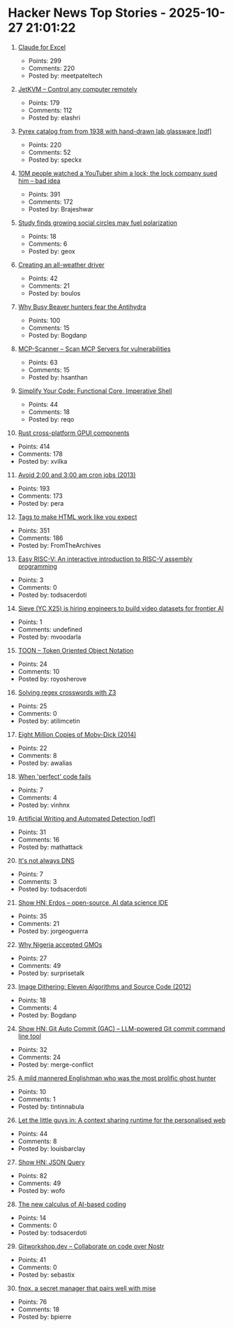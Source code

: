 # Hacker News Top Stories - 2025-10-27 21:01:22

1. [Claude for Excel](https://www.claude.com/claude-for-excel)
   - Points: 299
   - Comments: 220
   - Posted by: meetpateltech

2. [JetKVM – Control any computer remotely](https://jetkvm.com/)
   - Points: 179
   - Comments: 112
   - Posted by: elashri

3. [Pyrex catalog from from 1938 with hand-drawn lab glassware [pdf]](https://exhibitdb.cmog.org/opacimages/Images/Pyrex/Rakow_1000132877.pdf)
   - Points: 220
   - Comments: 52
   - Posted by: speckx

4. [10M people watched a YouTuber shim a lock; the lock company sued him – bad idea](https://arstechnica.com/tech-policy/2025/10/suing-a-popular-youtuber-who-shimmed-a-130-lock-what-could-possibly-go-wrong/)
   - Points: 391
   - Comments: 172
   - Posted by: Brajeshwar

5. [Study finds growing social circles may fuel polarization](https://phys.org/news/2025-10-friends-division-social-circles-fuel.html)
   - Points: 18
   - Comments: 6
   - Posted by: geox

6. [Creating an all-weather driver](https://waymo.com/blog/2025/10/creating-an-all-weather-driver)
   - Points: 42
   - Comments: 21
   - Posted by: boulos

7. [Why Busy Beaver hunters fear the Antihydra](https://benbrubaker.com/why-busy-beaver-hunters-fear-the-antihydra/)
   - Points: 100
   - Comments: 15
   - Posted by: Bogdanp

8. [MCP-Scanner – Scan MCP Servers for vulnerabilities](https://github.com/cisco-ai-defense/mcp-scanner)
   - Points: 63
   - Comments: 15
   - Posted by: hsanthan

9. [Simplify Your Code: Functional Core, Imperative Shell](https://testing.googleblog.com/2025/10/simplify-your-code-functional-core.html)
   - Points: 44
   - Comments: 18
   - Posted by: reqo

10. [Rust cross-platform GPUI components](https://github.com/longbridge/gpui-component)
   - Points: 414
   - Comments: 178
   - Posted by: xvilka

11. [Avoid 2:00 and 3:00 am cron jobs (2013)](https://www.endpointdev.com/blog/2013/04/avoid-200-and-300-am-cron-jobs/)
   - Points: 193
   - Comments: 173
   - Posted by: pera

12. [Tags to make HTML work like you expect](https://blog.jim-nielsen.com/2025/dont-forget-these-html-tags/)
   - Points: 351
   - Comments: 186
   - Posted by: FromTheArchives

13. [Easy RISC-V: An interactive introduction to RISC-V assembly programming](https://dramforever.github.io/easyriscv/)
   - Points: 3
   - Comments: 0
   - Posted by: todsacerdoti

14. [Sieve (YC X25) is hiring engineers to build video datasets for frontier AI](https://www.sievedata.com/)
   - Points: 1
   - Comments: undefined
   - Posted by: mvoodarla

15. [TOON – Token Oriented Object Notation](https://github.com/johannschopplich/toon)
   - Points: 24
   - Comments: 10
   - Posted by: royosherove

16. [Solving regex crosswords with Z3](https://blog.nelhage.com/post/regex-crosswords-z3/)
   - Points: 25
   - Comments: 0
   - Posted by: atilimcetin

17. [Eight Million Copies of Moby-Dick (2014)](https://thevoltablog.wordpress.com/2014/01/27/nicolas-mugaveros-eight-million-copies-of-moby-dick-or-the-whale/)
   - Points: 22
   - Comments: 8
   - Posted by: awalias

18. [When 'perfect' code fails](https://marma.dev/articles/2025/when-perfect-code-fails)
   - Points: 7
   - Comments: 4
   - Posted by: vinhnx

19. [Artificial Writing and Automated Detection [pdf]](https://www.nber.org/system/files/working_papers/w34223/w34223.pdf)
   - Points: 31
   - Comments: 16
   - Posted by: mathattack

20. [It's not always DNS](https://notes.pault.ag/its-not-always-dns/)
   - Points: 7
   - Comments: 3
   - Posted by: todsacerdoti

21. [Show HN: Erdos – open-source, AI data science IDE](https://www.lotas.ai/erdos)
   - Points: 35
   - Comments: 21
   - Posted by: jorgeoguerra

22. [Why Nigeria accepted GMOs](https://www.asimov.press/p/nigeria-crops)
   - Points: 27
   - Comments: 49
   - Posted by: surprisetalk

23. [Image Dithering: Eleven Algorithms and Source Code (2012)](https://tannerhelland.com/2012/12/28/dithering-eleven-algorithms-source-code.html)
   - Points: 18
   - Comments: 4
   - Posted by: Bogdanp

24. [Show HN: Git Auto Commit (GAC) – LLM-powered Git commit command line tool](https://github.com/cellwebb/gac)
   - Points: 32
   - Comments: 24
   - Posted by: merge-conflict

25. [A mild mannered Englishman who was the most prolific ghost hunter](https://lithub.com/the-mild-mannered-englishman-who-was-the-worlds-most-prolific-ghost-hunter/)
   - Points: 10
   - Comments: 1
   - Posted by: tintinnabula

26. [Let the little guys in: A context sharing runtime for the personalised web](https://arjun.md/little-guys)
   - Points: 44
   - Comments: 8
   - Posted by: louisbarclay

27. [Show HN: JSON Query](https://jsonquerylang.org/)
   - Points: 82
   - Comments: 49
   - Posted by: wofo

28. [The new calculus of AI-based coding](https://blog.joemag.dev/2025/10/the-new-calculus-of-ai-based-coding.html)
   - Points: 14
   - Comments: 0
   - Posted by: todsacerdoti

29. [Gitworkshop.dev – Collaborate on code over Nostr](https://gitworkshop.dev/)
   - Points: 41
   - Comments: 0
   - Posted by: sebastix

30. [fnox, a secret manager that pairs well with mise](https://github.com/jdx/mise/discussions/6779)
   - Points: 76
   - Comments: 18
   - Posted by: bpierre

